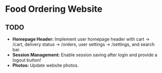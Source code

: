 # Food Ordering Website

## TODO

- **Homepage Header:** Implement user homepage header with cart -> /cart, delivery status -> /orders, user settings -> /settings, and search bar.
- **Session Management:** Enable session saving after login and provide a logout button!
- **Photos:** Update website photos.
